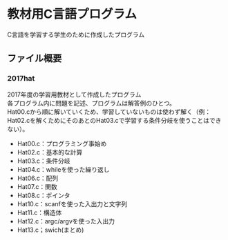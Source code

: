 教材用C言語プログラム
===============
C言語を学習する学生のために作成したプログラム

## ファイル概要

### 2017hat
2017年度の学習用教材として作成したプログラム  
各プログラム内に問題を記述、プログラムは解答例のひとつ。  
Hat00.cから順に解いていくため、学習していないものは使わず解く（例：Hat02.cを解くためにそのあとのHat03.cで学習する条件分岐を使うことはできない）。
* Hat00.c：プログラミング事始め
* Hat02.c：基本的な計算
* Hat03.c：条件分岐
* Hat04.c：whileを使った繰り返し
* Hat06.c：配列
* Hat07.c：関数
* Hat08.c：ポインタ
* Hat10.c：scanfを使った入出力と文字列
* Hat11.c：構造体
* Hat12.c：argc/argvを使った入出力
* Hat13.c；swich(まとめ)
